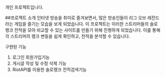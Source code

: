 개인 프로젝트입니다.


##프로젝트 소개
인터넷 방송을 취미로 즐겨보면서, 많은 방송인들이 리그 오브 레전드라는 게임을 즐기는 모습을 보게 되었습니다. 이 프로젝트는 이러한 스트리머들의 솔로랭크 전적을 모아 비교할 수 있는 사이트를 만들기 위해 진행하게 되었습니다. 이를 통해 각 스트리머의 랭크 변동을 쉽게 확인하고, 전적을 분석할 수 있습니다.




구현된 기능

1. 로그인 회원가입기능
2. 게시글 작성 및 수정 삭제 기능
3. RiotAPI를 이용한 솔로랭크 전적검색기능

